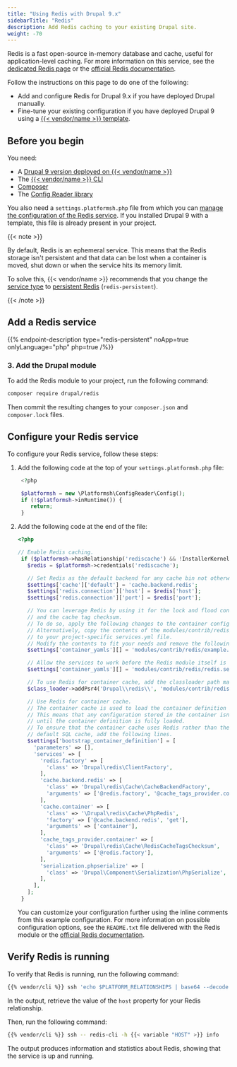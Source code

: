 ```yaml
---
title: "Using Redis with Drupal 9.x"
sidebarTitle: "Redis"
description: Add Redis caching to your existing Drupal site.
weight: -70
---
```


Redis is a fast open-source in-memory database and cache, 
useful for application-level caching. 
For more information on this service, see the [dedicated Redis page](../../add-services/redis.md) 
or the [official Redis documentation](https://redis.io/docs/).

Follow the instructions on this page to do one of the following:

- Add and configure Redis for Drupal 9.x if you have deployed Drupal manually.
- Fine-tune your existing configuration if you have deployed Drupal 9 using a [{{< vendor/name >}} template](../../development/templates.md).

## Before you begin

You need:

- A [Drupal 9 version deployed on {{< vendor/name >}}](../drupal9/deploy/_index.md)
- The [{{< vendor/name >}} CLI](../../administration/cli/)
- [Composer](https://getcomposer.org/)
- The [Config Reader library](../../guides/drupal9/deploy/customize.md#install-the-config-reader)

You also need a `settings.platformsh.php` file from which you can [manage the configuration of the Redis service](../drupal9/deploy/customize.md#settingsphp).
If you installed Drupal 9 with a template, this file is already present in your project.

{{< note >}}

By default, Redis is an ephemeral service.
This means that the Redis storage isn't persistent 
and that data can be lost when a container is moved, shut down 
or when the service hits its memory limit.

To solve this, {{< vendor/name >}} recommends that you change the [service type](../../add-services/redis.md#service-types) 
to [persistent Redis](../../add-services/redis.md#persistent-redis) (`redis-persistent`).

{{< /note >}}

## Add a Redis service

{{% endpoint-description type="redis-persistent" noApp=true onlyLanguage="php" php=true /%}}

### 3. Add the Drupal module

To add the Redis module to your project, run the following command:

```bash
composer require drupal/redis
```

Then commit the resulting changes to your `composer.json` 
and `composer.lock` files.

## Configure your Redis service

To configure your Redis service, follow these steps:

1. Add the following code at the top of your `settings.platformsh.php` file:

   ```php {location="settings.platformsh.php"}
    <?php

    $platformsh = new \Platformsh\ConfigReader\Config();
    if (!$platformsh->inRuntime()) {
       return;
    }
   ```

2. Add the following code at the end of the file:

   ```php {location="settings.platformsh.php"}
   <?php

   // Enable Redis caching.
    if ($platformsh->hasRelationship('rediscache') && !InstallerKernel::installationAttempted() && extension_loaded('redis')) {
      $redis = $platformsh->credentials('rediscache');

      // Set Redis as the default backend for any cache bin not otherwise specified.
      $settings['cache']['default'] = 'cache.backend.redis';
      $settings['redis.connection']['host'] = $redis['host'];
      $settings['redis.connection']['port'] = $redis['port'];

      // You can leverage Redis by using it for the lock and flood control systems 
      // and the cache tag checksum. 
      // To do so, apply the following changes to the container configuration.
      // Alternatively, copy the contents of the modules/contrib/redis/example.services.yml file 
      // to your project-specific services.yml file.
      // Modify the contents to fit your needs and remove the following line.
      $settings['container_yamls'][] = 'modules/contrib/redis/example.services.yml';

      // Allow the services to work before the Redis module itself is enabled.
      $settings['container_yamls'][] = 'modules/contrib/redis/redis.services.yml';

      // To use Redis for container cache, add the classloader path manually.
      $class_loader->addPsr4('Drupal\\redis\\', 'modules/contrib/redis/src');

      // Use Redis for container cache.
      // The container cache is used to load the container definition itself.
      // This means that any configuration stored in the container isn't available
      // until the container definition is fully loaded.
      // To ensure that the container cache uses Redis rather than the
      // default SQL cache, add the following lines.
      $settings['bootstrap_container_definition'] = [
        'parameters' => [],
        'services' => [
          'redis.factory' => [
            'class' => 'Drupal\redis\ClientFactory',
          ],
          'cache.backend.redis' => [
            'class' => 'Drupal\redis\Cache\CacheBackendFactory',
            'arguments' => ['@redis.factory', '@cache_tags_provider.container', '@serialization.phpserialize'],
          ],
          'cache.container' => [
            'class' => '\Drupal\redis\Cache\PhpRedis',
            'factory' => ['@cache.backend.redis', 'get'],
            'arguments' => ['container'],
          ],
          'cache_tags_provider.container' => [
            'class' => 'Drupal\redis\Cache\RedisCacheTagsChecksum',
            'arguments' => ['@redis.factory'],
          ],
          'serialization.phpserialize' => [
            'class' => 'Drupal\Component\Serialization\PhpSerialize',
          ],
        ],
      ];
    }
   ```

   You can customize your configuration further 
   using the inline comments from this example configuration.
   For more information on possible configuration options, 
   see the `README.txt` file delivered with the Redis module 
   or the [official Redis documentation](https://redis.io/docs/). 

## Verify Redis is running

To verify that Redis is running, run the following command:

```bash
{{% vendor/cli %}} ssh 'echo $PLATFORM_RELATIONSHIPS | base64 --decode | json_pp'
```

In the output, retrieve the value of the `host` property for your Redis relationship.

Then, run the following command:

```bash
{{% vendor/cli %}} ssh -- redis-cli -h {{< variable "HOST" >}} info
```

The output produces information and statistics about Redis,
showing that the service is up and running.